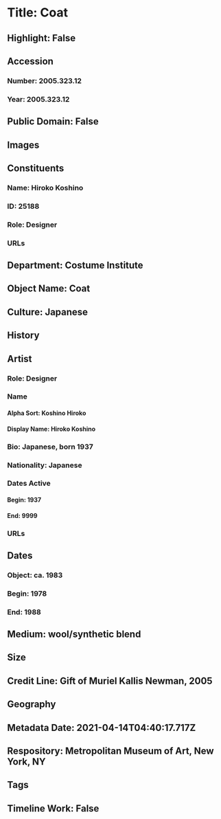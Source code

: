 # Title: Coat
## Highlight: False
## Accession
### Number: 2005.323.12
### Year: 2005.323.12
## Public Domain: False
## Images
## Constituents
### Name: Hiroko Koshino
### ID: 25188
### Role: Designer
### URLs
## Department: Costume Institute
## Object Name: Coat
## Culture: Japanese
## History
## Artist
### Role: Designer
### Name
#### Alpha Sort: Koshino Hiroko
#### Display Name: Hiroko Koshino
### Bio: Japanese, born 1937
### Nationality: Japanese
### Dates Active
#### Begin: 1937
#### End: 9999
### URLs
## Dates
### Object: ca. 1983
### Begin: 1978
### End: 1988
## Medium: wool/synthetic blend
## Size
## Credit Line: Gift of Muriel Kallis Newman, 2005
## Geography
## Metadata Date: 2021-04-14T04:40:17.717Z
## Respository: Metropolitan Museum of Art, New York, NY
## Tags
## Timeline Work: False